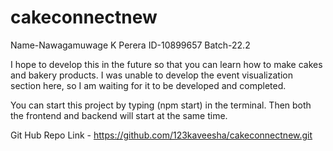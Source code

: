 # cakeconnectnew
Name-Nawagamuwage K Perera
ID-10899657
Batch-22.2


I hope to develop this in the future so that you can learn how to make cakes and bakery products.
I was unable to develop the event visualization section here, so I am waiting for it to be developed and completed.

You can start this project by typing (npm start) in the terminal.
Then both the frontend and backend will start at the same time.

Git Hub Repo Link - https://github.com/123kaveesha/cakeconnectnew.git
